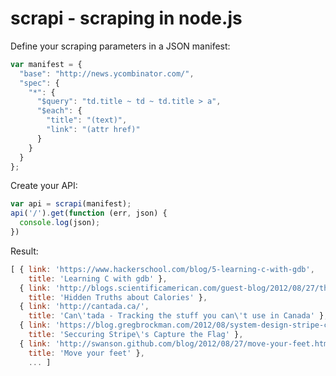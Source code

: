 # scrapi - scraping in node.js

Define your scraping parameters in a JSON manifest:

```javascript
var manifest = {
  "base": "http://news.ycombinator.com/",
  "spec": {
    "*": {
      "$query": "td.title ~ td ~ td.title > a",
      "$each": {
        "title": "(text)",
        "link": "(attr href)"
      }
    }
  }
};
```

Create your API:

```javascript
var api = scrapi(manifest);
api('/').get(function (err, json) {
  console.log(json);
})
```

Result:

```javascript
[ { link: 'https://www.hackerschool.com/blog/5-learning-c-with-gdb',
    title: 'Learning C with gdb' },
  { link: 'http://blogs.scientificamerican.com/guest-blog/2012/08/27/the-hidden-truths-about-calories/',
    title: 'Hidden Truths about Calories' },
  { link: 'http://cantada.ca/',
    title: 'Can\'tada - Tracking the stuff you can\'t use in Canada' },
  { link: 'https://blog.gregbrockman.com/2012/08/system-design-stripe-capture-the-flag/',
    title: 'Seccuring Stripe\'s Capture the Flag' },
  { link: 'http://swanson.github.com/blog/2012/08/27/move-your-feet.html',
    title: 'Move your feet' },
    ... ]
```